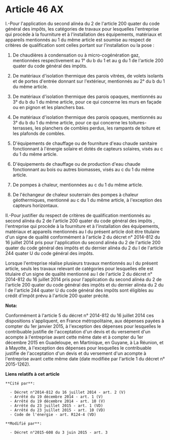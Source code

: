 # Article 46 AX

I.-Pour l'application du second alinéa du 2 de l'article 200 quater du code général des impôts, les catégories de travaux
pour lesquelles l'entreprise qui procède à la fourniture et à l'installation des équipements, matériaux et appareils
mentionnés au 1 du même article est soumise au respect de critères de qualification sont celles portant sur l'installation ou
la pose : 

1. De chaudières à condensation ou à micro-cogénération gaz, mentionnées respectivement au 1° du b du 1 et au g du 1 de
l'article 200 quater du code général des impôts. 

2. De matériaux d'isolation thermique des parois vitrées, de volets isolants et de portes d'entrée donnant sur l'extérieur,
mentionnés au 2° du b du 1 du même article. 

3. De matériaux d'isolation thermique des parois opaques, mentionnés au 3° du b du 1 du même article, pour ce qui concerne
les murs en façade ou en pignon et les planchers bas. 

4. De matériaux d'isolation thermique des parois opaques, mentionnés au 3° du b du 1 du même article, pour ce qui concerne
les toitures-terrasses, les planchers de combles perdus, les rampants de toiture et les plafonds de combles. 

5. D'équipements de chauffage ou de fourniture d'eau chaude sanitaire fonctionnant à l'énergie solaire et dotés de capteurs
solaires, visés au c du 1 du même article. 

6. D'équipements de chauffage ou de production d'eau chaude fonctionnant au bois ou autres biomasses, visés au c du 1 du même
article. 

7. De pompes à chaleur, mentionnées au c du 1 du même article. 

8. De l'échangeur de chaleur souterrain des pompes à chaleur géothermiques, mentionné au c du 1 du même article, à
l'exception des capteurs horizontaux. 

II.-Pour justifier du respect de critères de qualification mentionnés au second alinéa du 2 de l'article 200 quater du code
général des impôts , l'entreprise qui procède à la fourniture et à l'installation des équipements, matériaux et appareils
mentionnés au I du présent article doit être titulaire d'un signe de qualité conformément à l'article 2 du décret n° 2014-812
du 16 juillet 2014 pris pour l'application du second alinéa du 2 de l'article 200 quater du code général des impôts et du
dernier alinéa du 2 du I de l'article 244 quater U du code général des impôts. 

Lorsque l'entreprise réalise plusieurs travaux mentionnés au I du présent article, seuls les travaux relevant de catégories
pour lesquelles elle est titulaire d'un signe de qualité mentionné au I de l'article 2 du décret n° 2014-812 du 16 juillet
2014 pris pour l'application du second alinéa du 2 de l'article 200 quater du code général des impôts et du dernier alinéa du
2 du I de l'article 244 quater U du code général des impôts sont éligibles au crédit d'impôt prévu à l'article 200 quater
précité.

**Nota:**

Conformément à l'article 5 du décret n° 2014-812 du 16 juillet 2014 ces dispositions s'appliquent, en France métropolitaine,
aux dépenses payées à compter du 1er janvier 2015, à l'exception des dépenses pour lesquelles le contribuable justifie de
l'acceptation d'un devis et du versement d'un acompte à l'entreprise avant cette même date et à compter du 1er décembre 2015
en Guadeloupe, en Martinique, en Guyane, à La Réunion, et à Mayotte, à l'exception des dépenses pour lesquelles le
contribuable justifie de l'acceptation d'un devis et du versement d'un acompte à l'entreprise avant cette même date (date
modifiée par l'article 1 du décret n° 2015-1262).

**Liens relatifs à cet article**

	**Cité par**:

	  - Décret n°2014-812 du 16 juillet 2014 - art. 2 (V)
	  - Arrêté du 19 décembre 2014 - art. 1 (V)
	  - Arrêté du 19 décembre 2014 - art. 10 (V)
	  - Arrêté du 23 juillet 2015 - art. 1 (VD)
	  - Arrêté du 23 juillet 2015 - art. 10 (VD)
	  - Code de l'énergie - art. R124-4 (VD)

	**Modifié par**:

	  - Décret n°2015-608 du 3 juin 2015 - art. 3
